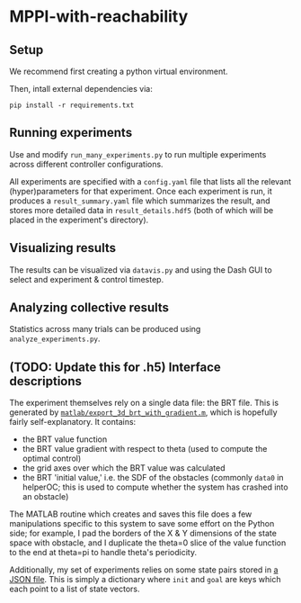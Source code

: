 # MPPI-with-reachability

## Setup

We recommend first creating a python virtual environment.

Then, intall external dependencies via:

```
pip install -r requirements.txt
```

## Running experiments

Use and modify `run_many_experiments.py` to run multiple experiments across different controller configurations.

All experiments are specified with a `config.yaml` file that lists all the relevant (hyper)parameters for that experiment. Once each experiment is run, it produces a `result_summary.yaml` file which summarizes the result, and stores more detailed data in `result_details.hdf5` (both of which will be placed in the experiment's directory).

## Visualizing results

The results can be visualized via `datavis.py` and using the Dash GUI to select and experiment & control timestep.

## Analyzing collective results

Statistics across many trials can be produced using `analyze_experiments.py`.

## (TODO: Update this for .h5) Interface descriptions

The experiment themselves rely on a single data file: the BRT file. This is generated by [`matlab/export_3d_brt_with_gradient.m`](matlab/export_3d_brt_with_gradient.m), which is hopefully fairly self-explanatory. It contains:

- the BRT value function
- the BRT value gradient with respect to theta (used to compute the optimal control)
- the grid axes over which the BRT value was calculated
- the BRT 'initial value,' i.e. the SDF of the obstacles (commonly `data0` in helperOC; this is used to compute whether the system has crashed into an obstacle)

The MATLAB routine which creates and saves this file does a few manipulations specific to this system to save some effort on the Python side; for example, I pad the borders of the X & Y dimensions of the state space with obstacle, and I duplicate the theta=0 slice of the value function to the end at theta=pi to handle theta's periodicity.

Additionally, my set of experiments relies on some state pairs stored in [a JSON file](config_data/dubin_environment_state_pairs.json). This is simply a dictionary where `init` and `goal` are keys which each point to a list of state vectors.
